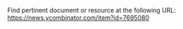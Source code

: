 Find pertinent document or resource at the following URL:
https://news.ycombinator.com/item?id=7695080

